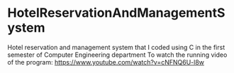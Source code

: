 # HotelReservationAndManagementSystem
Hotel reservation and management system that I coded using C in the first semester of Computer Engineering department
To watch the running video of the program: https://www.youtube.com/watch?v=cNFNQ6U-l8w
